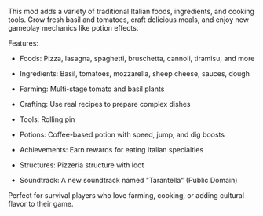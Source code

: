 This mod adds a variety of traditional Italian foods, ingredients, and cooking tools. Grow fresh basil and tomatoes, craft delicious meals, and enjoy new gameplay mechanics like potion effects.

Features:
*  Foods: Pizza, lasagna, spaghetti, bruschetta, cannoli, tiramisu, and more

* Ingredients: Basil, tomatoes, mozzarella, sheep cheese, sauces, dough

*  Farming: Multi-stage tomato and basil plants

* Crafting: Use real recipes to prepare complex dishes

* Tools: Rolling pin

* Potions: Coffee-based potion with speed, jump, and dig boosts

* Achievements: Earn rewards for eating Italian specialties

* Structures: Pizzeria structure with loot
  
* Soundtrack: A new soundtrack named "Tarantella" (Public Domain)

Perfect for survival players who love farming, cooking, or adding cultural flavor to their game.

